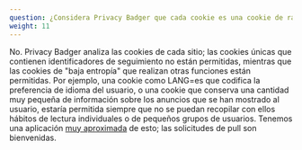 ```yaml
---
question: ¿Considera Privacy Badger que cada cookie es una cookie de rastreo?
weight: 11
---
```


No. Privacy Badger analiza las cookies de cada sitio; las cookies únicas que contienen identificadores de seguimiento no están permitidas, mientras que las cookies de "baja entropía" que realizan otras funciones están permitidas. Por ejemplo, una cookie como LANG=es que codifica la preferencia de idioma del usuario, o una cookie que conserva una cantidad muy pequeña de información sobre los anuncios que se han mostrado al usuario, estaría permitida siempre que no se puedan recopilar con ellos hábitos de lectura individuales o de pequeños grupos de usuarios. Tenemos una aplicación [muy aproximada](https://github.com/EFForg/privacybadger/blob/c88f2c7b5131175082b44cf2ca105584b1da0210/src/js/heuristicblocking.js#L223) de esto; las solicitudes de pull son bienvenidas.
